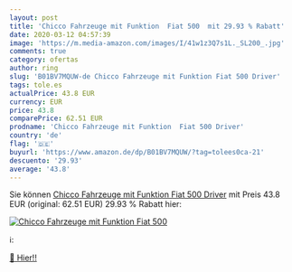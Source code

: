 ```yaml
---
layout: post
title: 'Chicco Fahrzeuge mit Funktion  Fiat 500  mit 29.93 % Rabatt'
date: 2020-03-12 04:57:39
image: 'https://m.media-amazon.com/images/I/41w1z3Q7s1L._SL200_.jpg'
comments: true
category: ofertas
author: ring
slug: 'B01BV7MQUW-de Chicco Fahrzeuge mit Funktion Fiat 500 Driver'
tags: tole.es
actualPrice: 43.8 EUR
currency: EUR
price: 43.8
comparePrice: 62.51 EUR
prodname: 'Chicco Fahrzeuge mit Funktion  Fiat 500 Driver'
country: 'de'
flag: '🇩🇪'
buyurl: 'https://www.amazon.de/dp/B01BV7MQUW/?tag=tolees0ca-21'
descuento: '29.93'
average: '43.8'
---
```


Sie können [Chicco Fahrzeuge mit Funktion  Fiat 500 Driver](https://www.amazon.de/dp/B01BV7MQUW/?tag=tolees0ca-21) mit Preis 43.8 EUR (original: 62.51 EUR) 29.93 % Rabatt hier:

[![Chicco Fahrzeuge mit Funktion  Fiat 500 ](https://m.media-amazon.com/images/I/41w1z3Q7s1L._SL200_.jpg)](https://www.amazon.de/dp/B01BV7MQUW/?tag=tolees0ca-21)

ℹ️:


[🛒 Hier!!](https://www.amazon.de/dp/B01BV7MQUW/?tag=tolees0ca-21)
